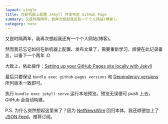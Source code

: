 ```yaml
---
layout: single
title: 在新机器上配置 Jekyll 并发布至 GitHub Page
summary: 又是时隔两年，我再次想起我还有一个个人网站(博客)。
category: note
---
```


又是时隔两年，我再次想起我还有一个个人网站(博客)。

然而我已忘记如何在新机器上配置、发布文章了，需要重新学习，顺便在此记录备忘，以备下一个两年 :D

大致上，依此操作：[Setting up your GitHub Pages site locally with Jekyll](https://help.github.com/articles/setting-up-your-github-pages-site-locally-with-jekyll/)

最后只要保证 `bundle exec github-pages versions` 和 [Dependency versions](https://pages.github.com/versions/) 所列版本一致即可。

执行 `bundle exec jekyll serve` 运行本地预览。预览无误便可 push 上去，GitHub 会自动构建。

P.S. 为什么突然想起这里来了？因为 [NetNewsWire](http://inessential.com/2018/08/31/netnewswire_comes_home) 回归本体。我还顺便加上了 [JSON Feed](/feed.json)，推荐订阅。

